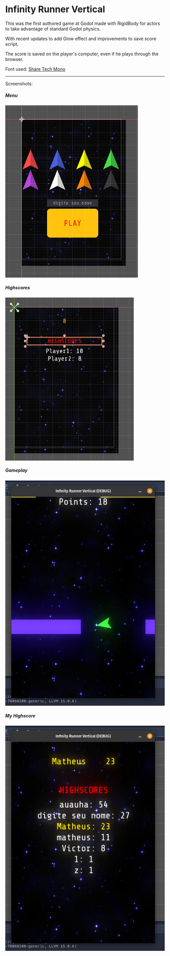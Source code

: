 # Infinity Runner Vertical

This was the first authored game at Godot made with RigidBody for actors to take advantage of standard Godot physics.

With recent updates to add Glow effect and improvements to save score script.

The score is saved on the player's computer, even if he plays through the browser.

Font used: [Share Tech Mono](http://https://fonts.google.com/specimen/Share+Tech+Mono?preview.text=Your%20Score%20is:%2036&preview.text_type=custom&query=Tec "Share Tech Mono")

------------


Screenshots:
##### Menu
[![Menu](https://github.com/mastheusum/Infinity-Runner-Vertical/blob/master/Screenshots/Captura%20de%20tela%20de%202023-03-13%2010-44-32.png "Menu")](https://github.com/mastheusum/Infinity-Runner-Vertical/blob/master/Screenshots/Captura%20de%20tela%20de%202023-03-13%2010-44-32.png "Menu")

##### Highscores
[![Highscores](https://github.com/mastheusum/Infinity-Runner-Vertical/blob/master/Screenshots/Captura%20de%20tela%20de%202023-03-13%2010-14-55.png "Highscores")](https://github.com/mastheusum/Infinity-Runner-Vertical/blob/master/Screenshots/Captura%20de%20tela%20de%202023-03-13%2010-14-55.png "Highscores")

##### Gameplay
[![gameplay](https://github.com/mastheusum/Infinity-Runner-Vertical/blob/master/Screenshots/Captura%20de%20tela%20de%202023-03-13%2010-15-45.png "gameplay")](https://github.com/mastheusum/Infinity-Runner-Vertical/blob/master/Screenshots/Captura%20de%20tela%20de%202023-03-13%2010-15-45.png "gameplay")

##### My Highscore
[![My Highscore](https://github.com/mastheusum/Infinity-Runner-Vertical/blob/master/Screenshots/Captura%20de%20tela%20de%202023-03-13%2010-15-48.png "My Highscore")](https://github.com/mastheusum/Infinity-Runner-Vertical/blob/master/Screenshots/Captura%20de%20tela%20de%202023-03-13%2010-15-48.png "My Highscore")

